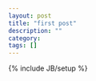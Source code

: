 ```yaml
---
layout: post
title: "first post"
description: ""
category: 
tags: []
---
```

{% include JB/setup %}
